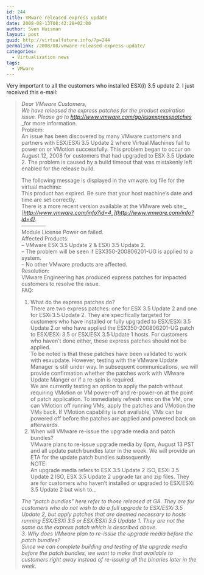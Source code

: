 ```yaml
---
id: 244
title: VMware released express update
date: 2008-08-13T08:42:28+02:00
author: Sven Huisman
layout: post
guid: http://virtualfuture.info/?p=244
permalink: /2008/08/vmware-released-express-update/
categories:
  - Virtualization news
tags:
  - VMware
---
```

Very important to all the customers who installed ESX(i) 3.5 update 2. I just received this e-mail:

> _Dear VMware Customers,  
> We have released the express patches for the product expiration issue. Please go to_ <a href="http://www.vmware.com/go/esxexpresspatches" target="_blank"><em>http://www.vmware.com/go/esxexpresspatches</em></a> _for more information.  
> Problem:  
> An issue has been discovered by many VMware customers and partners with ESX/ESXi 3.5 Update 2 where Virtual Machines fail to power on or VMotion successfully. This problem began to occur on August 12, 2008 for customers that had upgraded to ESX 3.5 Update 2. <!--more-->The problem is caused by a build timeout that was mistakenly left enabled for the release build.
> 
>  
> The following message is displayed in the vmware.log file for the virtual machine:  
> This product has expired. Be sure that your host machine&#8217;s date and time are set correctly.  
> There is a more recent version available at the VMware web site:_ [_http://www.vmware.com/info?id=4_](http://www.vmware.com/info?id=4)_.  
> &#8212;&#8212;&#8212;&#8212;&#8211;  
> Module License Power on failed.  
> Affected Products:  
> &#8211; VMware ESX 3.5 Update 2 & ESXi 3.5 Update 2.  
> &#8211; The problem will be seen if ESX350-200806201-UG is applied to a system.  
> &#8211; No other VMware products are affected.  
> Resolution:  
> VMware Engineering has produced express patches for impacted customers to resolve the issue.  
> FAQ:  
> 1. What do the express patches do?  
> There are two express patches: one for ESX 3.5 Update 2 and one for ESXi 3.5 Update 2. They are specifically targeted for customers who have installed or fully upgraded to ESX/ESXi 3.5 Update 2 or who have applied the ESX350-200806201-UG patch to ESX/ESXi 3.5 or ESX/ESX 3.5 Update 1 hosts. For customers who haven’t done either, these express patches should not be applied.  
> To be noted is that these patches have been validated to work with esxupdate. However, testing with the VMware Update Manager is still under way. In subsequent communications, we will provide confirmation whether the patches work with VMware Update Manger or if a re-spin is required.  
> We are currently testing an option to apply the patch without requiring VMotion or VM power-off and re-power-on at the point of patch application. To immediately refresh vmx on the VM, one can VMotion off running VMs, apply the patches and VMotion the VMs back. If VMotion capability is not available, VMs can be powered off before the patches are applied and powered back on afterwards.  
> 2. When will VMware re-issue the upgrade media and patch bundles?  
> VMware plans to re-issue upgrade media by 6pm, August 13 PST and all update patch bundles later in the week. We will provide an ETA for the update patch bundles subsequently.  
> NOTE:  
> An upgrade media refers to ESX 3.5 Update 2 ISO, ESXi 3.5 Update 2 ISO, ESX 3.5 Update 2 upgrade tar and zip files. They are for customers who haven’t installed or upgraded to ESX/ESXi 3.5 Update 2 but wish to._
> 
> _The &#8220;patch bundles&#8221; here refer to those released at GA. They are for customers who do not wish to do a full upgrade to ESX/ESXi 3.5 Update 2, but apply patches that are deemed necessary to hosts running ESX/ESXi 3.5 or ESX/ESXi 3.5 Update 1. They are not the same as the express patch which is described above.  
> 3. Why does VMware plan to re-issue the upgrade media before the patch bundles?  
> Since we can complete building and testing of the upgrade media before the patch bundles, we want to make that available to customers right away instead of re-issuing all the binaries later in the week._